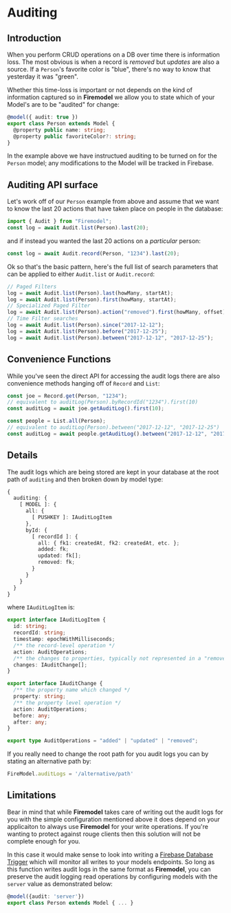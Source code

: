 # Auditing

## Introduction

When you perform CRUD operations on a DB over time there is information loss. The most obvious is when a record is _removed_ but _updates_ are also a source. If a `Person`'s favorite color is "blue", there's no way to know that yesterday it was "green".

Whether this time-loss is important or not depends on the kind of information captured so in **Firemodel** we allow you to state which of your Model's are to be "audited" for change:

```typescript
@model({ audit: true })
export class Person extends Model {
  @property public name: string;
  @property public favoriteColor?: string;
}
```

In the example above we have instructued auditing to be turned on for the `Person` model; any modifications to the Model will be tracked in Firebase.

## Auditing API surface

Let's work off of our `Person` example from above and assume that we want to know the last 20 actions that have taken place on people in the database:

```typescript
import { Audit } from "Firemodel";
const log = await Audit.list(Person).last(20);
```

and if instead you wanted the last 20 actions on a _particular_ person:

```typescript
const log = await Audit.record(Person, "1234").last(20);
```

Ok so that's the basic pattern, here's the full list of search parameters that can be applied to either `Audit.list` or `Audit.record`:

```typescript
// Paged Filters
log = await Audit.list(Person).last(howMany, startAt);
log = await Audit.list(Person).first(howMany, startAt);
// Specialized Paged Filter
log = await Audit.list(Person).action("removed").first(howMany, offset);
// Time Filter searches
log = await Audit.list(Person).since("2017-12-12");
log = await Audit.list(Person).before("2017-12-25");
log = await Audit.list(Person).between("2017-12-12", "2017-12-25");
```

## Convenience Functions

While you've seen the direct API for accessing the audit logs there are also convenience methods hanging off of `Record` and `List`:

```typescript
const joe = Record.get(Person, "1234");
// equivalent to auditLog(Person).byRecordId("1234").first(10)
const auditLog = await joe.getAuditLog().first(10);  

const people = List.all(Person);
// equivalent to auditLog(Person).between("2017-12-12", "2017-12-25")
const auditLog = await people.getAuditLog().between("2017-12-12", "2017-12-25");
```

## Details

The audit logs which are being stored are kept in your database at the root path of `auditing` and then broken down by model type:

```typescript
{
  auditing: {
    [ MODEL ]: {
      all: {
        [ PUSHKEY ]: IAuditLogItem
      },
      byId: {
        [ recordId ]: {
          all: { fk1: createdAt, fk2: createdAt, etc. };
          added: fk;
          updated: fk[];
          removed: fk;
        }
      }
    }
  }
}
```

where `IAuditLogItem` is:

```typescript
export interface IAuditLogItem {
  id: string;
  recordId: string;
  timestamp: epochWithMilliseconds;
  /** the record-level operation */
  action: AuditOperations;
  /** the changes to properties, typically not represented in a "removed" op */
  changes: IAuditChange[];
}

export interface IAuditChange {
  /** the property name which changed */
  property: string;
  /** the property level operation */
  action: AuditOperations;
  before: any;
  after: any;
}

export type AuditOperations = "added" | "updated" | "removed";
```

If you really need to change the root path for you audit logs you can by stating an alternative path by:

```typescript
FireModel.auditLogs = '/alternative/path'
```

## Limitations

Bear in mind that while **Firemodel** takes care of writing out the audit logs for you with the simple configuration mentioned above it does depend on your applicaiton to always use **Firemodel** for your write operations. If you're wanting to protect against rouge clients then this solution will not be complete enough for you.

In this case it would make sense to look into writing a [Firebase Database Trigger](https://firebase.google.com/docs/functions/database-events) which will monitor all writes to your models endpoints. So long as this function writes audit logs in the same format as **Firemodel**, you can preserve the audit logging read operations by configuring models with the `server` value as demonstrated below:

```typescript
@model({audit: 'server'})
export class Person extends Model { ... }
```
